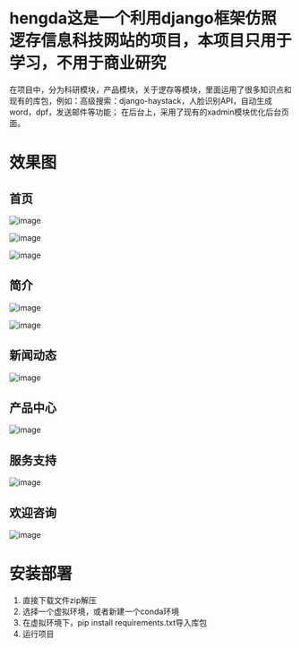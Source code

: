 # hengda这是一个利用django框架仿照逻存信息科技网站的项目，本项目只用于学习，不用于商业研究
在项目中，分为科研模块，产品模块，关于逻存等模块，里面运用了很多知识点和现有的库包，例如：高级搜索：django-haystack，人脸识别API，自动生成word，dpf，发送邮件等功能；
在后台上，采用了现有的xadmin模块优化后台页面。

# 效果图
## 首页
![image](https://user-images.githubusercontent.com/49242954/132969579-0f12bb05-0993-4c72-bba3-3370733a56b0.png)

![image](https://user-images.githubusercontent.com/49242954/132969600-ac3b81b2-3f28-4241-9eec-2aa41591e4a2.png)

![image](https://user-images.githubusercontent.com/49242954/132969603-a2b338d8-5502-4a98-9bb3-382f9ef727f3.png)

## 简介
![image](https://user-images.githubusercontent.com/49242954/132969610-5c9f1bec-ba8e-4994-8a7f-8fc79fd0f3b4.png)

![image](https://user-images.githubusercontent.com/49242954/132969611-45d8e6fd-f8ff-45c9-ba7c-0d733bd2e761.png)

## 新闻动态
![image](https://user-images.githubusercontent.com/49242954/132969617-60deaf6c-6289-4fe1-9468-49dc0013afcb.png)

## 产品中心
![image](https://user-images.githubusercontent.com/49242954/132969625-688f2411-3e0a-4e86-a1c7-15f43f81a4ab.png)

## 服务支持
![image](https://user-images.githubusercontent.com/49242954/132969632-900c6c7c-2c79-449e-8e59-af376e062a61.png)

## 欢迎咨询
![image](https://user-images.githubusercontent.com/49242954/132969649-172715a5-5723-4053-9e44-dbce0fd26bcf.png)


# 安装部署
1. 直接下载文件zip解压
2. 选择一个虚拟环境，或者新建一个conda环境
3. 在虚拟环境下，pip install requirements.txt导入库包
4. 运行项目

